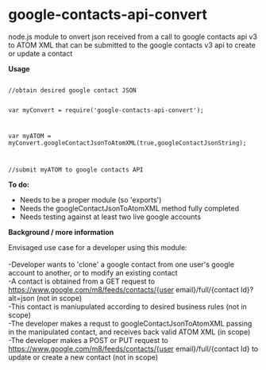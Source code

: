 # google-contacts-api-convert
node.js module to onvert json received from a call to google contacts api v3 to ATOM XML that can be submitted to the google contacts v3 api to create or update a contact

<b>Usage</b>

<code>
//obtain desired google contact JSON

var myConvert = require('google-contacts-api-convert');

var myATOM = myConvert.googleContactJsonToAtomXML(true,googleContactJsonString);<br>

//submit myATOM to google contacts API
</code>

<b>To do:</b>

<ul><li>Needs to be a proper module (so 'exports')</li>
<li>Needs the googleContactJsonToAtomXML method fully completed</li>
<li>Needs testing against at least two live google accounts</li>
</ul>

<b>Background / more information</b>

Envisaged use case for a developer using this module:<br><br>
-Developer wants to 'clone' a google contact from one user's google account to another, or to modify an existing contact<br>
-A contact is obtained from a GET request to https://www.google.com/m8/feeds/contacts/{user email}/full/{contact Id}?alt=json (not in scope)<br>
-This contact is maniupulated according to desired business rules (not in scope)<br>
-The developer makes a requst to googleContactJsonToAtomXML passing in the manipulated contact, and receives back valid ATOM XML (in scope)<br>
-The developer makes a POST or PUT request to https://www.google.com/m8/feeds/contacts/{user email}/full/{contact Id} to update or create a new contact (not in scope)
